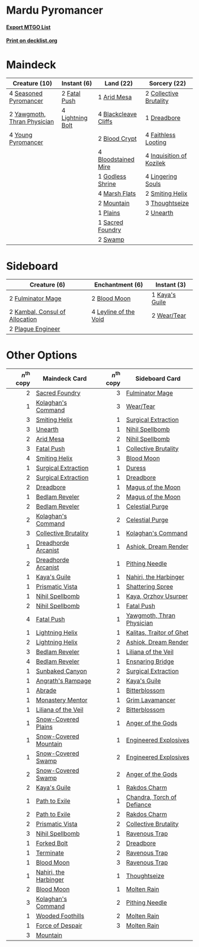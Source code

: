 # Mardu Pyromancer

#### [Export MTGO List](../collection/Mardu%20Pyromancer/Mardu%20Pyromancer.txt)
#### [Print on decklist.org](http://decklist.org/?deckmain=1%09Arid%20Mesa%0A4%09Blackcleave%20Cliffs%0A2%09Blood%20Crypt%0A4%09Bloodstained%20Mire%0A2%09Collective%20Brutality%0A1%09Dreadbore%0A4%09Faithless%20Looting%0A2%09Fatal%20Push%0A1%09Godless%20Shrine%0A4%09Inquisition%20of%20Kozilek%0A4%09Lightning%20Bolt%0A4%09Lingering%20Souls%0A4%09Marsh%20Flats%0A2%09Mountain%0A1%09Plains%0A1%09Sacred%20Foundry%0A4%09Seasoned%20Pyromancer%0A2%09Smiting%20Helix%0A2%09Swamp%0A3%09Thoughtseize%0A2%09Unearth%0A2%09Yawgmoth,%20Thran%20Physician%0A4%09Young%20Pyromancer&deckside=2%09Blood%20Moon%0A2%09Fulminator%20Mage%0A2%09Kambal,%20Consul%20of%20Allocation%0A1%09Kaya's%20Guile%0A4%09Leyline%20of%20the%20Void%0A2%09Plague%20Engineer%0A2%09Wear/Tear)
# Maindeck

|                                            Creature (10)                                             |                                      Instant (6)                                       |                                           Land (22)                                           |                                           Sorcery (22)                                            |
|------------------------------------------------------------------------------------------------------|----------------------------------------------------------------------------------------|-----------------------------------------------------------------------------------------------|---------------------------------------------------------------------------------------------------|
|4 [Seasoned Pyromancer](http://gatherer.wizards.com/Pages/Card/Details.aspx?multiverseid=464094)      |2 [Fatal Push](http://gatherer.wizards.com/Pages/Card/Details.aspx?multiverseid=423724) |1 [Arid Mesa](http://gatherer.wizards.com/Pages/Card/Details.aspx?multiverseid=405092)         |2 [Collective Brutality](http://gatherer.wizards.com/Pages/Card/Details.aspx?multiverseid=414380)  |
|2 [Yawgmoth, Thran Physician](http://gatherer.wizards.com/Pages/Card/Details.aspx?multiverseid=464065)|4 [Lightning Bolt](http://gatherer.wizards.com/Pages/Card/Details.aspx?multiverseid=806)|4 [Blackcleave Cliffs](http://gatherer.wizards.com/Pages/Card/Details.aspx?multiverseid=209401)|1 [Dreadbore](http://gatherer.wizards.com/Pages/Card/Details.aspx?multiverseid=430622)             |
|4 [Young Pyromancer](http://gatherer.wizards.com/Pages/Card/Details.aspx?multiverseid=426592)         |                                                                                        |2 [Blood Crypt](http://gatherer.wizards.com/Pages/Card/Details.aspx?multiverseid=97102)        |4 [Faithless Looting](http://gatherer.wizards.com/Pages/Card/Details.aspx?multiverseid=389512)     |
|                                                                                                      |                                                                                        |4 [Bloodstained Mire](http://gatherer.wizards.com/Pages/Card/Details.aspx?multiverseid=405094) |4 [Inquisition of Kozilek](http://gatherer.wizards.com/Pages/Card/Details.aspx?multiverseid=416897)|
|                                                                                                      |                                                                                        |1 [Godless Shrine](http://gatherer.wizards.com/Pages/Card/Details.aspx?multiverseid=405099)    |4 [Lingering Souls](http://gatherer.wizards.com/Pages/Card/Details.aspx?multiverseid=368485)       |
|                                                                                                      |                                                                                        |4 [Marsh Flats](http://gatherer.wizards.com/Pages/Card/Details.aspx?multiverseid=405101)       |2 [Smiting Helix](http://gatherer.wizards.com/Pages/Card/Details.aspx?multiverseid=464058)         |
|                                                                                                      |                                                                                        |2 [Mountain](http://gatherer.wizards.com/Pages/Card/Details.aspx?multiverseid=439859)          |3 [Thoughtseize](http://gatherer.wizards.com/Pages/Card/Details.aspx?multiverseid=438676)          |
|                                                                                                      |                                                                                        |1 [Plains](http://gatherer.wizards.com/Pages/Card/Details.aspx?multiverseid=439856)            |2 [Unearth](http://gatherer.wizards.com/Pages/Card/Details.aspx?multiverseid=442102)               |
|                                                                                                      |                                                                                        |1 [Sacred Foundry](http://gatherer.wizards.com/Pages/Card/Details.aspx?multiverseid=405106)    |                                                                                                   |
|                                                                                                      |                                                                                        |2 [Swamp](http://gatherer.wizards.com/Pages/Card/Details.aspx?multiverseid=439858)             |                                                                                                   |


# Sideboard

|                                              Creature (6)                                               |                                        Enchantment (6)                                         |                                       Instant (3)                                       |
|---------------------------------------------------------------------------------------------------------|------------------------------------------------------------------------------------------------|-----------------------------------------------------------------------------------------|
|2 [Fulminator Mage](http://gatherer.wizards.com/Pages/Card/Details.aspx?multiverseid=397686)             |2 [Blood Moon](http://gatherer.wizards.com/Pages/Card/Details.aspx?multiverseid=45386)          |1 [Kaya's Guile](http://gatherer.wizards.com/Pages/Card/Details.aspx?multiverseid=464154)|
|2 [Kambal, Consul of Allocation](http://gatherer.wizards.com/Pages/Card/Details.aspx?multiverseid=417756)|4 [Leyline of the Void](http://gatherer.wizards.com/Pages/Card/Details.aspx?multiverseid=107682)|2 [Wear/Tear](http://gatherer.wizards.com/Pages/Card/Details.aspx?multiverseid=368950)   |
|2 [Plague Engineer](http://gatherer.wizards.com/Pages/Card/Details.aspx?multiverseid=464049)             |                                                                                                |                                                                                         |


# Other Options

|*n*<sup>th</sup> copy|                                         Maindeck Card                                          |*n*<sup>th</sup> copy|                                           Sideboard Card                                            |
|--------------------:|------------------------------------------------------------------------------------------------|--------------------:|-----------------------------------------------------------------------------------------------------|
|                    2|[Sacred Foundry](http://gatherer.wizards.com/Pages/Card/Details.aspx?multiverseid=405106)       |                    3|[Fulminator Mage](http://gatherer.wizards.com/Pages/Card/Details.aspx?multiverseid=397686)           |
|                    1|[Kolaghan's Command](http://gatherer.wizards.com/Pages/Card/Details.aspx?multiverseid=394613)   |                    3|[Wear/Tear](http://gatherer.wizards.com/Pages/Card/Details.aspx?multiverseid=368950)                 |
|                    3|[Smiting Helix](http://gatherer.wizards.com/Pages/Card/Details.aspx?multiverseid=464058)        |                    1|[Surgical Extraction](http://gatherer.wizards.com/Pages/Card/Details.aspx?multiverseid=397706)       |
|                    3|[Unearth](http://gatherer.wizards.com/Pages/Card/Details.aspx?multiverseid=442102)              |                    1|[Nihil Spellbomb](http://gatherer.wizards.com/Pages/Card/Details.aspx?multiverseid=442215)           |
|                    2|[Arid Mesa](http://gatherer.wizards.com/Pages/Card/Details.aspx?multiverseid=405092)            |                    2|[Nihil Spellbomb](http://gatherer.wizards.com/Pages/Card/Details.aspx?multiverseid=442215)           |
|                    3|[Fatal Push](http://gatherer.wizards.com/Pages/Card/Details.aspx?multiverseid=423724)           |                    1|[Collective Brutality](http://gatherer.wizards.com/Pages/Card/Details.aspx?multiverseid=414380)      |
|                    4|[Smiting Helix](http://gatherer.wizards.com/Pages/Card/Details.aspx?multiverseid=464058)        |                    3|[Blood Moon](http://gatherer.wizards.com/Pages/Card/Details.aspx?multiverseid=45386)                 |
|                    1|[Surgical Extraction](http://gatherer.wizards.com/Pages/Card/Details.aspx?multiverseid=397706)  |                    1|[Duress](http://gatherer.wizards.com/Pages/Card/Details.aspx?multiverseid=14557)                     |
|                    2|[Surgical Extraction](http://gatherer.wizards.com/Pages/Card/Details.aspx?multiverseid=397706)  |                    1|[Dreadbore](http://gatherer.wizards.com/Pages/Card/Details.aspx?multiverseid=430622)                 |
|                    2|[Dreadbore](http://gatherer.wizards.com/Pages/Card/Details.aspx?multiverseid=430622)            |                    1|[Magus of the Moon](http://gatherer.wizards.com/Pages/Card/Details.aspx?multiverseid=136152)         |
|                    1|[Bedlam Reveler](http://gatherer.wizards.com/Pages/Card/Details.aspx?multiverseid=414415)       |                    2|[Magus of the Moon](http://gatherer.wizards.com/Pages/Card/Details.aspx?multiverseid=136152)         |
|                    2|[Bedlam Reveler](http://gatherer.wizards.com/Pages/Card/Details.aspx?multiverseid=414415)       |                    1|[Celestial Purge](http://gatherer.wizards.com/Pages/Card/Details.aspx?multiverseid=183055)           |
|                    2|[Kolaghan's Command](http://gatherer.wizards.com/Pages/Card/Details.aspx?multiverseid=394613)   |                    2|[Celestial Purge](http://gatherer.wizards.com/Pages/Card/Details.aspx?multiverseid=183055)           |
|                    3|[Collective Brutality](http://gatherer.wizards.com/Pages/Card/Details.aspx?multiverseid=414380) |                    1|[Kolaghan's Command](http://gatherer.wizards.com/Pages/Card/Details.aspx?multiverseid=394613)        |
|                    1|[Dreadhorde Arcanist](http://gatherer.wizards.com/Pages/Card/Details.aspx?multiverseid=461052)  |                    1|[Ashiok, Dream Render](http://gatherer.wizards.com/Pages/Card/Details.aspx?multiverseid=461155)      |
|                    2|[Dreadhorde Arcanist](http://gatherer.wizards.com/Pages/Card/Details.aspx?multiverseid=461052)  |                    1|[Pithing Needle](http://gatherer.wizards.com/Pages/Card/Details.aspx?multiverseid=129526)            |
|                    1|[Kaya's Guile](http://gatherer.wizards.com/Pages/Card/Details.aspx?multiverseid=464154)         |                    1|[Nahiri, the Harbinger](http://gatherer.wizards.com/Pages/Card/Details.aspx?multiverseid=463948)     |
|                    1|[Prismatic Vista](http://gatherer.wizards.com/Pages/Card/Details.aspx?multiverseid=464193)      |                    1|[Shattering Spree](http://gatherer.wizards.com/Pages/Card/Details.aspx?multiverseid=456224)          |
|                    1|[Nihil Spellbomb](http://gatherer.wizards.com/Pages/Card/Details.aspx?multiverseid=442215)      |                    1|[Kaya, Orzhov Usurper](http://gatherer.wizards.com/Pages/Card/Details.aspx?multiverseid=460129)      |
|                    2|[Nihil Spellbomb](http://gatherer.wizards.com/Pages/Card/Details.aspx?multiverseid=442215)      |                    1|[Fatal Push](http://gatherer.wizards.com/Pages/Card/Details.aspx?multiverseid=423724)                |
|                    4|[Fatal Push](http://gatherer.wizards.com/Pages/Card/Details.aspx?multiverseid=423724)           |                    1|[Yawgmoth, Thran Physician](http://gatherer.wizards.com/Pages/Card/Details.aspx?multiverseid=464065) |
|                    1|[Lightning Helix](http://gatherer.wizards.com/Pages/Card/Details.aspx?multiverseid=249386)      |                    1|[Kalitas, Traitor of Ghet](http://gatherer.wizards.com/Pages/Card/Details.aspx?multiverseid=407596)  |
|                    2|[Lightning Helix](http://gatherer.wizards.com/Pages/Card/Details.aspx?multiverseid=249386)      |                    2|[Ashiok, Dream Render](http://gatherer.wizards.com/Pages/Card/Details.aspx?multiverseid=461155)      |
|                    3|[Bedlam Reveler](http://gatherer.wizards.com/Pages/Card/Details.aspx?multiverseid=414415)       |                    1|[Liliana of the Veil](http://gatherer.wizards.com/Pages/Card/Details.aspx?multiverseid=235597)       |
|                    4|[Bedlam Reveler](http://gatherer.wizards.com/Pages/Card/Details.aspx?multiverseid=414415)       |                    1|[Ensnaring Bridge](http://gatherer.wizards.com/Pages/Card/Details.aspx?multiverseid=15866)           |
|                    1|[Sunbaked Canyon](http://gatherer.wizards.com/Pages/Card/Details.aspx?multiverseid=464196)      |                    2|[Surgical Extraction](http://gatherer.wizards.com/Pages/Card/Details.aspx?multiverseid=397706)       |
|                    1|[Angrath's Rampage](http://gatherer.wizards.com/Pages/Card/Details.aspx?multiverseid=461112)    |                    2|[Kaya's Guile](http://gatherer.wizards.com/Pages/Card/Details.aspx?multiverseid=464154)              |
|                    1|[Abrade](http://gatherer.wizards.com/Pages/Card/Details.aspx?multiverseid=430772)               |                    1|[Bitterblossom](http://gatherer.wizards.com/Pages/Card/Details.aspx?multiverseid=397701)             |
|                    1|[Monastery Mentor](http://gatherer.wizards.com/Pages/Card/Details.aspx?multiverseid=391883)     |                    1|[Grim Lavamancer](http://gatherer.wizards.com/Pages/Card/Details.aspx?multiverseid=430589)           |
|                    1|[Liliana of the Veil](http://gatherer.wizards.com/Pages/Card/Details.aspx?multiverseid=235597)  |                    2|[Bitterblossom](http://gatherer.wizards.com/Pages/Card/Details.aspx?multiverseid=397701)             |
|                    1|[Snow-Covered Plains](http://gatherer.wizards.com/Pages/Card/Details.aspx?multiverseid=121267)  |                    1|[Anger of the Gods](http://gatherer.wizards.com/Pages/Card/Details.aspx?multiverseid=438682)         |
|                    1|[Snow-Covered Mountain](http://gatherer.wizards.com/Pages/Card/Details.aspx?multiverseid=121233)|                    1|[Engineered Explosives](http://gatherer.wizards.com/Pages/Card/Details.aspx?multiverseid=50139)      |
|                    1|[Snow-Covered Swamp](http://gatherer.wizards.com/Pages/Card/Details.aspx?multiverseid=121256)   |                    2|[Engineered Explosives](http://gatherer.wizards.com/Pages/Card/Details.aspx?multiverseid=50139)      |
|                    2|[Snow-Covered Swamp](http://gatherer.wizards.com/Pages/Card/Details.aspx?multiverseid=121256)   |                    2|[Anger of the Gods](http://gatherer.wizards.com/Pages/Card/Details.aspx?multiverseid=438682)         |
|                    2|[Kaya's Guile](http://gatherer.wizards.com/Pages/Card/Details.aspx?multiverseid=464154)         |                    1|[Rakdos Charm](http://gatherer.wizards.com/Pages/Card/Details.aspx?multiverseid=420835)              |
|                    1|[Path to Exile](http://gatherer.wizards.com/Pages/Card/Details.aspx?multiverseid=220511)        |                    1|[Chandra, Torch of Defiance](http://gatherer.wizards.com/Pages/Card/Details.aspx?multiverseid=417683)|
|                    2|[Path to Exile](http://gatherer.wizards.com/Pages/Card/Details.aspx?multiverseid=220511)        |                    2|[Rakdos Charm](http://gatherer.wizards.com/Pages/Card/Details.aspx?multiverseid=420835)              |
|                    2|[Prismatic Vista](http://gatherer.wizards.com/Pages/Card/Details.aspx?multiverseid=464193)      |                    2|[Collective Brutality](http://gatherer.wizards.com/Pages/Card/Details.aspx?multiverseid=414380)      |
|                    3|[Nihil Spellbomb](http://gatherer.wizards.com/Pages/Card/Details.aspx?multiverseid=442215)      |                    1|[Ravenous Trap](http://gatherer.wizards.com/Pages/Card/Details.aspx?multiverseid=197537)             |
|                    1|[Forked Bolt](http://gatherer.wizards.com/Pages/Card/Details.aspx?multiverseid=401702)          |                    2|[Dreadbore](http://gatherer.wizards.com/Pages/Card/Details.aspx?multiverseid=430622)                 |
|                    1|[Terminate](http://gatherer.wizards.com/Pages/Card/Details.aspx?multiverseid=176449)            |                    2|[Ravenous Trap](http://gatherer.wizards.com/Pages/Card/Details.aspx?multiverseid=197537)             |
|                    1|[Blood Moon](http://gatherer.wizards.com/Pages/Card/Details.aspx?multiverseid=45386)            |                    3|[Ravenous Trap](http://gatherer.wizards.com/Pages/Card/Details.aspx?multiverseid=197537)             |
|                    1|[Nahiri, the Harbinger](http://gatherer.wizards.com/Pages/Card/Details.aspx?multiverseid=463948)|                    1|[Thoughtseize](http://gatherer.wizards.com/Pages/Card/Details.aspx?multiverseid=438676)              |
|                    2|[Blood Moon](http://gatherer.wizards.com/Pages/Card/Details.aspx?multiverseid=45386)            |                    1|[Molten Rain](http://gatherer.wizards.com/Pages/Card/Details.aspx?multiverseid=425928)               |
|                    3|[Kolaghan's Command](http://gatherer.wizards.com/Pages/Card/Details.aspx?multiverseid=394613)   |                    2|[Pithing Needle](http://gatherer.wizards.com/Pages/Card/Details.aspx?multiverseid=129526)            |
|                    1|[Wooded Foothills](http://gatherer.wizards.com/Pages/Card/Details.aspx?multiverseid=405116)     |                    2|[Molten Rain](http://gatherer.wizards.com/Pages/Card/Details.aspx?multiverseid=425928)               |
|                    1|[Force of Despair](http://gatherer.wizards.com/Pages/Card/Details.aspx?multiverseid=464041)     |                    3|[Molten Rain](http://gatherer.wizards.com/Pages/Card/Details.aspx?multiverseid=425928)               |
|                    3|[Mountain](http://gatherer.wizards.com/Pages/Card/Details.aspx?multiverseid=439859)             |                     |                                                                                                     |

